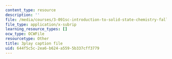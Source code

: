 ```yaml
---
content_type: resource
description: ''
file: /media/courses/3-091sc-introduction-to-solid-state-chemistry-fall-2010/644f5c5c2ea6b624a5595b337cff3779_zOOQALT2uu8.srt
file_type: application/x-subrip
learning_resource_types: []
ocw_type: OCWFile
resourcetype: Other
title: 3play caption file
uid: 644f5c5c-2ea6-b624-a559-5b337cff3779
---
```

